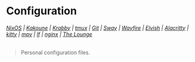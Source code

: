 # Configuration

###### [NixOS](etc/nixos/configuration.nix) | [Kakoune](config/kak/kakrc) | [Krabby](config/krabby/config.js) | [tmux](home/tmux.conf) | [Git](config/git/config) | [Sway](config/sway/config) | [Wayfire](config/wayfire.ini) | [Elvish](home/elvish/rc.elv) | [Alacritty](config/alacritty/alacritty.yml) | [kitty](config/kitty/kitty.conf) | [mpv](config/mpv/mpv.conf) | [lf](config/lf/lfrc) | [nginx](etc/nginx/nginx.conf) | [The Lounge](home/thelounge/config.js)

> Personal configuration files.
